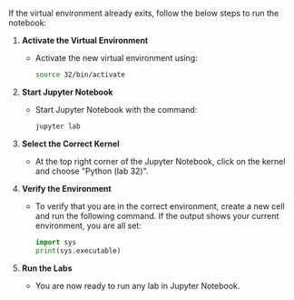 If the virtual environment already exits, follow the below steps to run the notebook:

1. **Activate the Virtual Environment**
   - Activate the new virtual environment using:
     ```sh
     source 32/bin/activate
     ```
     
2. **Start Jupyter Notebook**
   - Start Jupyter Notebook with the command:
     ```sh
     jupyter lab         
     ```
3. **Select the Correct Kernel**
    - At the top right corner of the Jupyter Notebook, click on the kernel and choose "Python (lab 32)".

4. **Verify the Environment**
    - To verify that you are in the correct environment, create a new cell and run the following command. If the output shows your current environment, you are all set:
      ```python
      import sys
      print(sys.executable)
      ```

5. **Run the Labs**
    - You are now ready to run any lab in Jupyter Notebook.